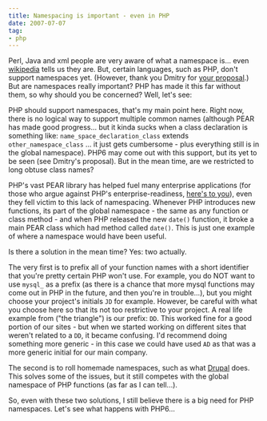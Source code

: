 ```yaml
---
title: Namespacing is important - even in PHP
date: 2007-07-07
tag:
- php
---
```

Perl, Java and xml people are very aware of what a namespace is... even [wikipedia](http://en.wikipedia.org/wiki/Namespace_(computer_science)) tells us they are.  But, certain languages, such as PHP, don't support namespaces yet.  (However, thank you Dmitry for [your proposal](http://aspn.activestate.com/ASPN/Mail/Message/php-dev/3519062).)  But are namespaces really important?  PHP has made it this far without them, so why should you be concerned?  Well, let's see:

<!--more-->

PHP should support namespaces, that's my main point here.  Right now, there is no logical way to support multiple common names (although PEAR has made good progress... but it kinda sucks when a class declaration is something like: `name_space_declaration_class` extends `other_namespace_class` ... it just gets cumbersome - plus everything still is in the global namespace).  PHP6 may come out with this support, but its yet to be seen (see Dmitry's proposal).  But in the mean time, are we restricted to long obtuse class names?

PHP's vast PEAR library has helped fuel many enterprise applications (for those who argue against PHP's enterprise-readiness, [here's to you](http://phplens.com/phpeverywhere/node/view/15)),  even they fell victim to this lack of namespacing.  Whenever PHP introduces new functions, its part of the global namespace - the same as any function or class method - and when PHP released the new `date()` function, it broke a main PEAR class which had method called `date()`.  This is just one example of where a namespace would have been useful.

Is there a solution in the mean time?  Yes: two actually.

The very first is to prefix all of your function names with a short identifier that you're pretty certain PHP won't use.  For example, you do NOT want to use `mysql_` as a prefix (as there is a chance that more mysql functions may come out in PHP in the future, and then you're in trouble...), but you might choose your project's initials `JD` for example.   However, be careful with what you choose here so that its not too restrictive to your project.  A real life example from ("the triangle") is our prefix: `DD`.  This worked fine for a good portion of our sites - but when we started working on different sites that weren't related to a `DD`, it became confusing.  I'd recommend doing something more generic - in this case we could have used `AD` as that was a more generic initial for our main company.

The second is to roll homemade namespaces, such as what [Drupal](http://drupal.org/) does. This solves some of the issues, but it still competes with the global namespace of PHP functions (as far as I can tell...).

So, even with these two solutions, I still believe there is a big need for PHP namespaces.  Let's see what happens with PHP6...

